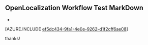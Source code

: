 ## OpenLocalization Workflow Test MarkDown
* 

[AZURE.INCLUDE [ef5dc434-9fa1-4e0e-9262-d1f2cff6ae08](calleeMd1.md)]

 
thanks!
